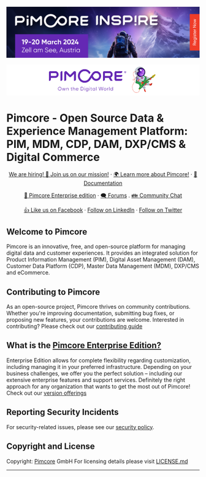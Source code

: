 [![Pimcore Inspire 2024 - A Must-Attend Conference for Pimcore Developers!](/img/inspire-2024.png)](https://pimcore.com/en/resources/events/inspire-2024)
    
    
        
    
        
    
    
![Pimcore - Own the digital World](/img/logo-readme.svg)

# Pimcore - Open Source Data & Experience Management Platform: PIM, MDM, CDP, DAM, DXP/CMS & Digital Commerce

<p align="center">
  <a href="https://pimcore.com/en/careers?utm_source=github&utm_medium=readme-pimcore-pimcore&utm_campaign=careers">We are hiring! 📢 Join us on our mission!</a>
  ·
  <a href="https://pimcore.com/">🌍 Learn more about Pimcore!</a>
  ·
  <a href="https://pimcore.com/docs/">📖 Documentation</a>
</p>
<p align="center">
  <a href="https://pimcore.com/en/platform/enterprise-edition">🚀 Pimcore Enterprise edition</a>
  ·
  <a href="https://github.com/pimcore/pimcore/discussions">🗨 Forums</a>
  .
  <a href="https://gitter.im/pimcore/pimcore">👪 Community Chat</a>
  </p>
  <p align="center">
  <a href="https://www.facebook.com/pimcore">👍 Like us on Facebook</a>
  ·
  <a href="https://www.linkedin.com/company/pimcore">Follow on LinkedIn</a>
  ·
  <a href="https://twitter.com/pimcore">Follow on Twitter</a>
  </p>

## Welcome to Pimcore

Pimcore is an innovative, free, and open-source platform for managing digital data and customer experiences. It provides an integrated solution for Product Information Management (PIM), Digital Asset Management (DAM), Customer Data Platform (CDP), Master Data Management (MDM), DXP/CMS and eCommerce.

## Contributing to Pimcore

As an open-source project, Pimcore thrives on community contributions. Whether you're improving documentation, submitting bug fixes, or proposing new features, your contributions are welcome. Interested in contributing? Please check out our [contributing guide](https://github.com/pimcore/pimcore/blob/11.x/CONTRIBUTING.md)

## What is the [Pimcore Enterprise Edition?](https://pimcore.com/en/platform/enterprise-edition)

Enterprise Edition allows for complete flexibility regarding customization, including managing it in your preferred infrastructure.
Depending on your business challenges, we offer you the perfect solution – including our extensive enterprise features and support services. Definitely the right approach for any organization that wants to get the most out of Pimcore!
Check out our [version offerings](https://pimcore.com/en/platform/enterprise-edition)

## Reporting Security Incidents

For security-related issues, please see our [security policy](https://github.com/pimcore/pimcore/security/policy). 

## Copyright and License

Copyright:  [Pimcore](https://www.pimcore.com/)  GmbH For licensing details please visit  [LICENSE.md](LICENSE.md)

---
